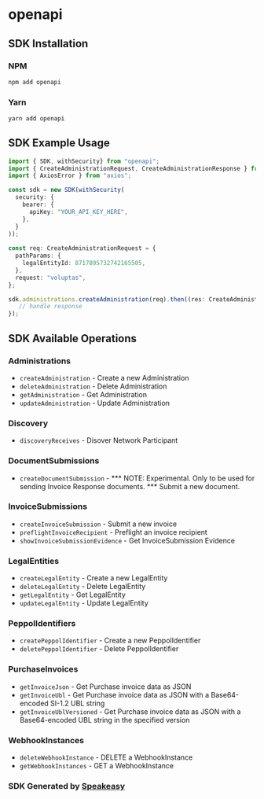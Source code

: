 # openapi

<!-- Start SDK Installation -->
## SDK Installation

### NPM

```bash
npm add openapi
```

### Yarn

```bash
yarn add openapi
```
<!-- End SDK Installation -->

## SDK Example Usage
<!-- Start SDK Example Usage -->
```typescript
import { SDK, withSecurity} from "openapi";
import { CreateAdministrationRequest, CreateAdministrationResponse } from "openapi/src/sdk/models/operations";
import { AxiosError } from "axios";

const sdk = new SDK(withSecurity(
  security: {
    bearer: {
      apiKey: "YOUR_API_KEY_HERE",
    },
  }
));
    
const req: CreateAdministrationRequest = {
  pathParams: {
    legalEntityId: 8717895732742165505,
  },
  request: "voluptas",
};

sdk.administrations.createAdministration(req).then((res: CreateAdministrationResponse | AxiosError) => {
   // handle response
});
```
<!-- End SDK Example Usage -->

<!-- Start SDK Available Operations -->
## SDK Available Operations

### Administrations

* `createAdministration` - Create a new Administration
* `deleteAdministration` - Delete Administration
* `getAdministration` - Get Administration
* `updateAdministration` - Update Administration

### Discovery

* `discoveryReceives` - Disover Network Participant

### DocumentSubmissions

* `createDocumentSubmission` - *** NOTE: Experimental. Only to be used for sending Invoice Response documents. *** Submit a new document.

### InvoiceSubmissions

* `createInvoiceSubmission` - Submit a new invoice
* `preflightInvoiceRecipient` - Preflight an invoice recipient
* `showInvoiceSubmissionEvidence` - Get InvoiceSubmission Evidence

### LegalEntities

* `createLegalEntity` - Create a new LegalEntity
* `deleteLegalEntity` - Delete LegalEntity
* `getLegalEntity` - Get LegalEntity
* `updateLegalEntity` - Update LegalEntity

### PeppolIdentifiers

* `createPeppolIdentifier` - Create a new PeppolIdentifier
* `deletePeppolIdentifier` - Delete PeppolIdentifier

### PurchaseInvoices

* `getInvoiceJson` - Get Purchase invoice data as JSON
* `getInvoiceUbl` - Get Purchase invoice data as JSON with a Base64-encoded SI-1.2 UBL string
* `getInvoiceUblVersioned` - Get Purchase invoice data as JSON with a Base64-encoded UBL string in the specified version

### WebhookInstances

* `deleteWebhookInstance` - DELETE a WebhookInstance
* `getWebhookInstances` - GET a WebhookInstance

<!-- End SDK Available Operations -->

### SDK Generated by [Speakeasy](https://docs.speakeasyapi.dev/docs/using-speakeasy/client-sdks)
